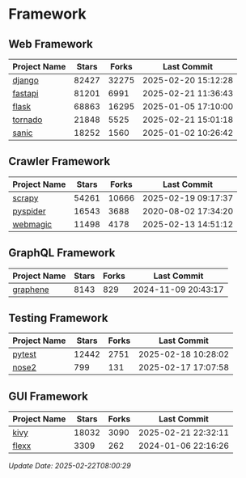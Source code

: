 # Framework

## Web Framework
| Project Name | Stars | Forks | Last Commit |
| ------------ | ----- | ----- | ----------- |
| [django](https://github.com/django/django) | 82427 | 32275 | 2025-02-20 15:12:28 |
| [fastapi](https://github.com/fastapi/fastapi) | 81201 | 6991 | 2025-02-21 11:36:43 |
| [flask](https://github.com/pallets/flask) | 68863 | 16295 | 2025-01-05 17:10:00 |
| [tornado](https://github.com/tornadoweb/tornado) | 21848 | 5525 | 2025-02-21 15:01:18 |
| [sanic](https://github.com/sanic-org/sanic) | 18252 | 1560 | 2025-01-02 10:26:42 |

## Crawler Framework
| Project Name | Stars | Forks | Last Commit |
| ------------ | ----- | ----- | ----------- |
| [scrapy](https://github.com/scrapy/scrapy) | 54261 | 10666 | 2025-02-19 09:17:37 |
| [pyspider](https://github.com/binux/pyspider) | 16543 | 3688 | 2020-08-02 17:34:20 |
| [webmagic](https://github.com/code4craft/webmagic) | 11498 | 4178 | 2025-02-13 14:51:12 |

## GraphQL Framework
| Project Name | Stars | Forks | Last Commit |
| ------------ | ----- | ----- | ----------- |
| [graphene](https://github.com/graphql-python/graphene) | 8143 | 829 | 2024-11-09 20:43:17 |

## Testing Framework
| Project Name | Stars | Forks | Last Commit |
| ------------ | ----- | ----- | ----------- |
| [pytest](https://github.com/pytest-dev/pytest) | 12442 | 2751 | 2025-02-18 10:28:02 |
| [nose2](https://github.com/nose-devs/nose2) | 799 | 131 | 2025-02-17 17:07:58 |

## GUI Framework
| Project Name | Stars | Forks | Last Commit |
| ------------ | ----- | ----- | ----------- |
| [kivy](https://github.com/kivy/kivy) | 18032 | 3090 | 2025-02-21 22:32:11 |
| [flexx](https://github.com/flexxui/flexx) | 3309 | 262 | 2024-01-06 22:16:26 |

*Update Date: 2025-02-22T08:00:29*